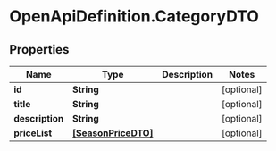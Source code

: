 # OpenApiDefinition.CategoryDTO

## Properties

Name | Type | Description | Notes
------------ | ------------- | ------------- | -------------
**id** | **String** |  | [optional] 
**title** | **String** |  | [optional] 
**description** | **String** |  | [optional] 
**priceList** | [**[SeasonPriceDTO]**](SeasonPriceDTO.md) |  | [optional] 


